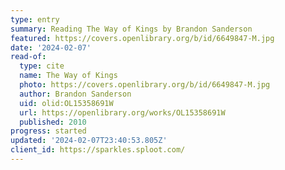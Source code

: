 ```yaml
---
type: entry
summary: Reading The Way of Kings by Brandon Sanderson
featured: https://covers.openlibrary.org/b/id/6649847-M.jpg
date: '2024-02-07'
read-of:
  type: cite
  name: The Way of Kings
  photo: https://covers.openlibrary.org/b/id/6649847-M.jpg
  author: Brandon Sanderson
  uid: olid:OL15358691W
  url: https://openlibrary.org/works/OL15358691W
  published: 2010
progress: started
updated: '2024-02-07T23:40:53.805Z'
client_id: https://sparkles.sploot.com/
---
```

